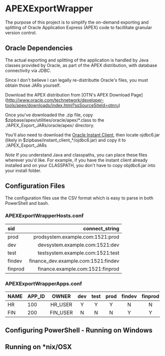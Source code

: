 # APEXExportWrapper
The purpose of this project is to simplify the on-demand exporting 
and splitting of Oracle Application Express (APEX) code to facillitate
granular version control.

## Oracle Dependencies
The actual exporting and splitting of the application is handled by
Java classes provided by Oracle, as part of the APEX distribution,
with database connectivity via JDBC.

Since I don't believe I can legally re-distributte Oracle's files, you
must obtain those JARs yourself.

Download the APEX distribution from [OTN's APEX Download Page] (http://www.oracle.com/technetwork/developer-tools/apex/downloads/index.html?ssSourceSiteId=otnru)

Once you've downloaded the .zip file, copy $zipbase/apex/utilities/oracle/apex/\*.class 
to the ./APEX_Export_JARs/oracle/apex/ directory.

You'll also need to download the [Oracle Instant Client](http://www.oracle.com/technetwork/database/features/instant-client/index-097480.html),
then locate ojdbc6.jar (likely in $zipbase/instant_client_\*/ojdbc6.jar) and copy it to ./APEX_Export_JARs

*Note*
If you understand Java and classpaths, you can place these files wherever you'd like.  For example, if you
have the instant client already installed and on your CLASSPATH, you don't have to copy objdbc6.jar into
your install folder.

## Configuration Files
The configuration files use the CSV format which is easy to parse in both PowerShell and bash.

### APEXExportWrapperHosts.conf

sid 	| connect_string
:------ | ------------:
prod	| prodsystem.example.com:1521:prod
dev		| devsystem.example.com:1521:dev
test	| testsystem.example.com:1521:test
findev	| finance_dev.example.com:1521:findev
finprod	| finance.example.com:1521:finprod

### APEXExportWrapperApps.conf

NAME	| APP_ID	| OWNER	| dev	| test	| prod	| findev	| finprod	|
:-------|:----------|:-----:|:-----:|:-----:|:-----:|:---------:|:---------:|
HR|100|HR_USER|Y|Y|Y|N|N
FIN|200|FIN_USER|N|N|N|Y|Y

## Configuring PowerShell - Running on Windows

## Running on *nix/OSX


